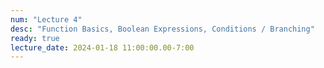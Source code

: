```yaml
---
num: "Lecture 4"
desc: "Function Basics, Boolean Expressions, Conditions / Branching"
ready: true
lecture_date: 2024-01-18 11:00:00.00-7:00
---
```

